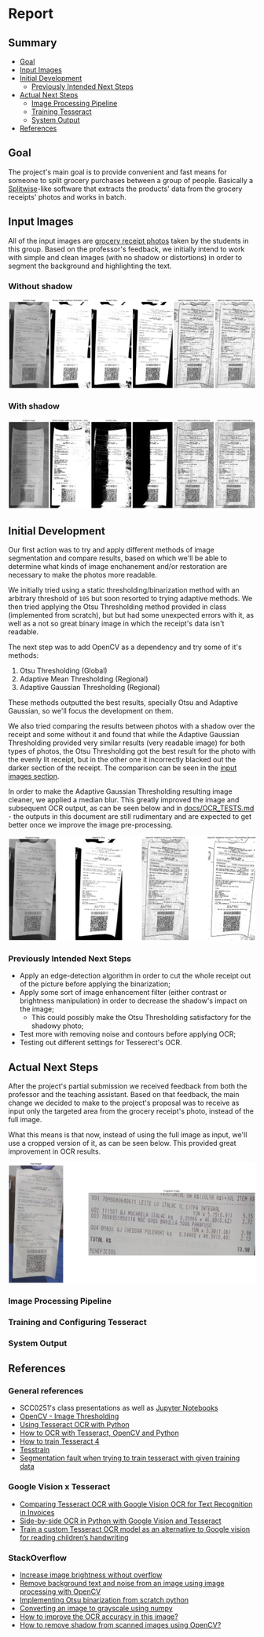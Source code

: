 # Report

## Summary

- [Goal](#goal)
- [Input Images](#input-images)
- [Initial Development](#initial-development)
    * [Previously Intended Next Steps](#intended-next-steps)
- [Actual Next Steps](#next-steps)
    * [Image Processing Pipeline](#pipeline)
    * [Training Tesseract](#training)
    * [System Output](#output)
- [References](#references)

## <a id="goal"></a> Goal

The project's main goal is to provide convenient and fast means for someone to split grocery purchases between a group of people. Basically a [Splitwise](http://www.splitwise.com/)-like software that extracts the products' data from the grocery receipts' photos and works in batch.

## <a id="input-images"></a> Input Images

All of the input images are [grocery receipt photos](../receipts) taken by the students in this group. Based on the professor's feedback, we initially intend to work with simple and clean images (with no shadow or distortions) in order to segment the background and highlighting the text.

### Without shadow

![](../.github/images/no-shadow-comparison.png)

### With shadow

![](../.github/images/shadow-comparison.png)

## <a id="initial-development"></a> Initial Development

Our first action was to try and apply different methods of image segmentation and compare results, based on which we'll be able to determine what kinds of image enchanement and/or restoration are necessary to make the photos more readable.

We initially tried using a static thresholding/binarization method with an arbitrary threshold of `105` but soon resorted to trying adaptive methods. We then tried applying the Otsu Thresholding method provided in class (implemented from scratch), but but had some unexpected errors with it, as well as a not so great binary image in which the receipt's data isn't readable.

The next step was to add OpenCV as a dependency and try some of it's methods:

1. Otsu Thresholding (Global)
2. Adaptive Mean Thresholding (Regional)
3. Adaptive Gaussian Thresholding (Regional)

These methods outputted the best results, specially Otsu and Adaptive Gaussian, so we'll focus the development on them.

We also tried comparing the results between photos with a shadow over the receipt and some without it and found that while the Adaptive Gaussian Thresholding provided very similar results (very readable image) for both types of photos, the Otsu Thresholding got the best result for the photo with the evenly lit receipt, but in the other one it incorrectly blacked out the darker section of the receipt. The comparison can be seen in the [input images section](#input-images).

In order to make the Adaptive Gaussian Thresholding resulting image cleaner, we applied a median blur. This greatly improved the image and subsequent OCR output, as can be seen below and in [docs/OCR_TESTS.md](./OCR_TESTS.md) - the outputs in this document are still rudimentary and are expected to get better once we improve the image pre-processing.

![](../.github/images/no-shadow-comparison-blurred.png)

### <a id="intended-next-steps"></a> Previously Intended Next Steps

- Apply an edge-detection algorithm in order to cut the whole receipt out of the picture before applying the binarization;
- Apply some sort of image enhancement filter (either contrast or brightness manipulation) in order to decrease the shadow's impact on the image;
    - This could possibly make the Otsu Thresholding satisfactory for the shadowy photo;
- Test more with removing noise and contours before applying OCR;
- Testing out different settings for Tesserect's OCR.

## <a id="next-steps"></a> Actual Next Steps

After the project's partial submission we received feedback from both the professor and the teaching assistant. Based on that feedback, the main change we decided to make to the project's proposal was to receive as input only the targeted area from the grocery receipt's photo, instead of the full image.

What this means is that now, instead of using the full image as input, we'll use a cropped version of it, as can be seen below. This provided great improvement in OCR results.

![](../.github/images/now-cropped.png)

### <a id="pipeline"></a> Image Processing Pipeline

### <a id="training"></a> Training and Configuring Tesseract

### <a id="output"></a> System Output

## <a id="references"></a> References

### General references

- SCC0251's class presentations as well as [Jupyter Notebooks](https://github.com/maponti/imageprocessing_course_icmc)
- [OpenCV - Image Thresholding](https://opencv24-python-tutorials.readthedocs.io/en/latest/py_tutorials/py_imgproc/py_thresholding/py_thresholding.html)
- [Using Tesseract OCR with Python](https://pyimagesearch.com/2017/07/10/using-tesseract-ocr-python/)
- [How to OCR with Tesseract, OpenCV and Python](https://nanonets.com/blog/ocr-with-tesseract/#introduction)
- [How to train Tesseract 4](https://guiem.medium.com/how-to-train-tesseract-4-ebe5881ff3b7)
- [Tesstrain](https://github.com/tesseract-ocr/tesstrain)
- [Segmentation fault when trying to train tesseract with given training data](https://github.com/tesseract-ocr/tesstrain/issues/191)

### Google Vision x Tesseract

- [Comparing Tesseract OCR with Google Vision OCR for Text Recognition in Invoices](https://medium.com/ixorthink/comparing-tesseract-ocr-with-google-vision-ocr-for-text-recognition-in-invoices-bddf98f3f3bd)
- [Side-by-side OCR in Python with Google Vision and Tesseract](https://towardsdatascience.com/side-by-side-ocr-in-python-with-google-vision-and-tesseract-66021d5702a0)
- [Train a custom Tesseract OCR model as an alternative to Google vision for reading children’s handwriting](https://towardsdatascience.com/train-a-custom-tesseract-ocr-model-as-an-alternative-to-google-vision-ocr-for-reading-childrens-db8ba41571c8)

### StackOverflow

- [Increase image brightness without overflow](https://stackoverflow.com/questions/44047819/increase-image-brightness-without-overflow/44054699#44054699)
- [Remove background text and noise from an image using image processing with OpenCV](https://stackoverflow.com/questions/60145306/remove-background-text-and-noise-from-an-image-using-image-processing-with-openc#60404579)
- [Implementing Otsu binarization from scratch python](https://stackoverflow.com/questions/48213278/implementing-otsu-binarization-from-scratch-python)
- [Converting an image to grayscale using numpy](https://stackoverflow.com/questions/51285593/converting-an-image-to-grayscale-using-numpy)
- [How to improve the OCR accuracy in this image?](https://stackoverflow.com/questions/67360958/how-to-improve-the-ocr-accuracy-in-this-image)
- [How to remove shadow from scanned images using OpenCV?](https://stackoverflow.com/questions/44752240/how-to-remove-shadow-from-scanned-images-using-opencv)
